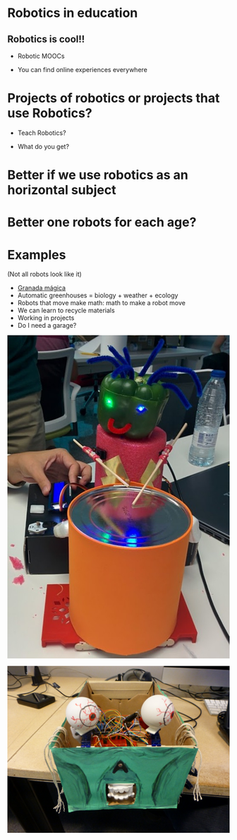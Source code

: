 # Robotics in education

## Robotics is cool!!

* Robotic MOOCs

* You can find online experiences everywhere

# Projects of robotics or projects that use Robotics?

* Teach Robotics?

* What do you get?

# Better if we use robotics as an horizontal subject

# Better one robots for  each age?


# Examples

(Not all robots look like it)

* [Granada mágica](https://www.flickr.com/photos/fantasticoguevejar/sets/72157650743695171/)
* Automatic greenhouses = biology + weather + ecology
* Robots that move make math: math to make a robot move
* We can learn to recycle materials
* Working in projects
* Do I need a garage?

![roboticaDIY.jpg](./images/roboticaDIY.jpg)

![halloween](./images/halloween.jpg)
